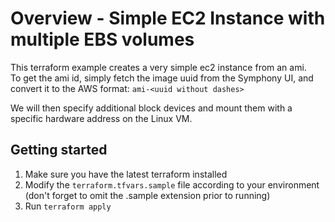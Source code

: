 # Overview - Simple EC2 Instance with multiple EBS volumes
This terraform example creates a very simple ec2 instance from an ami.  
To get the ami id, simply fetch the image uuid from the Symphony UI, and convert it to the AWS format:
`ami-<uuid without dashes>`

We will then specify additional block devices and mount them with a specific hardware address on the Linux VM. 

## Getting started
1. Make sure you have the latest terraform installed
2. Modify the `terraform.tfvars.sample` file according to your environment (don't forget to omit the .sample extension prior to running)
3. Run `terraform apply`


